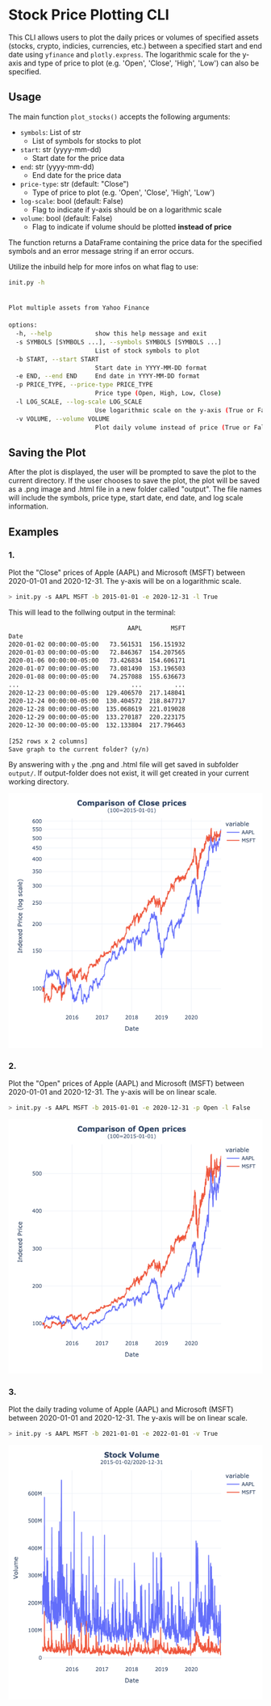 # Stock Price Plotting CLI

This CLI allows users to plot the daily prices or volumes of specified assets (stocks, crypto, indicies, currencies, etc.) between a specified start and end date using `yfinance` and `plotly.express`. The logarithmic scale for the y-axis and type of price to plot (e.g. 'Open', 'Close', 'High', 'Low') can also be specified.

## Usage

The main function `plot_stocks()` accepts the following arguments:

- `symbols`: List of str
  - List of symbols for stocks to plot
- `start`: str (yyyy-mm-dd)
  - Start date for the price data
- `end`: str (yyyy-mm-dd)
  - End date for the price data
- `price-type`: str (default: "Close")
  - Type of price to plot (e.g. 'Open', 'Close', 'High', 'Low')
- `log-scale`: bool (default: False)
  - Flag to indicate if y-axis should be on a logarithmic scale
- `volume`: bool (default: False)
  - Flag to indicate if volume should be plotted **instead of price**

The function returns a DataFrame containing the price data for the specified symbols and an error message string if an error occurs.

Utilize the inbuild help for more infos on what flag to use:

```bash
init.py -h


Plot multiple assets from Yahoo Finance

options:
  -h, --help            show this help message and exit
  -s SYMBOLS [SYMBOLS ...], --symbols SYMBOLS [SYMBOLS ...]
                        List of stock symbols to plot
  -b START, --start START
                        Start date in YYYY-MM-DD format
  -e END, --end END     End date in YYYY-MM-DD format
  -p PRICE_TYPE, --price-type PRICE_TYPE
                        Price type (Open, High, Low, Close)
  -l LOG_SCALE, --log-scale LOG_SCALE
                        Use logarithmic scale on the y-axis (True or False)
  -v VOLUME, --volume VOLUME
                        Plot daily volume instead of price (True or False). Works with LOG_SCALE
```

## Saving the Plot

After the plot is displayed, the user will be prompted to save the plot to the current directory. If the user chooses to save the plot, the plot will be saved as a .png image and .html file in a new folder called "output". The file names will include the symbols, price type, start date, end date, and log scale information.

## Examples

### 1.
Plot the "Close" prices of Apple (AAPL) and Microsoft (MSFT) between 2020-01-01 and 2020-12-31. The y-axis will be on a logarithmic scale.

```Bash
> init.py -s AAPL MSFT -b 2015-01-01 -e 2020-12-31 -l True
```

This will lead to the follwing output in the terminal:
````
                                 AAPL        MSFT
Date                                             
2020-01-02 00:00:00-05:00   73.561531  156.151932
2020-01-03 00:00:00-05:00   72.846367  154.207565
2020-01-06 00:00:00-05:00   73.426834  154.606171
2020-01-07 00:00:00-05:00   73.081490  153.196503
2020-01-08 00:00:00-05:00   74.257088  155.636673
...                               ...         ...
2020-12-23 00:00:00-05:00  129.406570  217.148041
2020-12-24 00:00:00-05:00  130.404572  218.847717
2020-12-28 00:00:00-05:00  135.068619  221.019028
2020-12-29 00:00:00-05:00  133.270187  220.223175
2020-12-30 00:00:00-05:00  132.133804  217.796463

[252 rows x 2 columns]
Save graph to the current folder? (y/n)
````


By answering with `y` the .png and .html file will get saved in subfolder `output/`. 
If output-folder does not exist, it will get created in your current working directory.

![Example 2 - Output (.png and .html available)](/AAPLMSFT_Close_2015-01-01-2020-12-31_log-True.png)

### 2.

Plot the "Open" prices of Apple (AAPL) and Microsoft (MSFT) between 2020-01-01 and 2020-12-31. The y-axis will be on linear scale.

```Bash
> init.py -s AAPL MSFT -b 2015-01-01 -e 2020-12-31 -p Open -l False
```

![Example 2 - Output (.png and .html available)](/AAPLMSFT_Open_2015-01-01-2020-12-31_log-False.png)


### 3.

Plot the daily trading volume of Apple (AAPL) and Microsoft (MSFT) between 2020-01-01 and 2020-12-31. The y-axis will be on linear scale.

```Bash
> init.py -s AAPL MSFT -b 2021-01-01 -e 2022-01-01 -v True
```
![Example 3 - Output (.png and .html available)](/AAPLMSFT_Close_2015-01-01-2020-12-31_log-False_vol-True.png)
